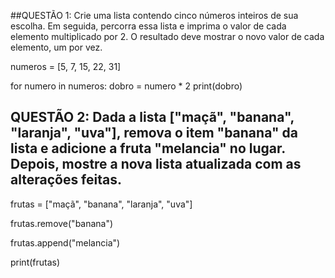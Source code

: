 ##QUESTÃO 1: Crie uma lista contendo cinco números inteiros de sua escolha. Em seguida, percorra essa lista e imprima o valor de cada elemento multiplicado por 2. O resultado deve mostrar o novo valor de cada elemento, um por vez.

numeros = [5, 7, 15, 22, 31]

for numero in numeros:
    dobro = numero * 2
    print(dobro)

## QUESTÃO 2: Dada a lista ["maçã", "banana", "laranja", "uva"], remova o item "banana" da lista e adicione a fruta "melancia" no lugar. Depois, mostre a nova lista atualizada com as alterações feitas.

frutas = ["maçã", "banana", "laranja", "uva"]

frutas.remove("banana")

frutas.append("melancia")

print(frutas)
